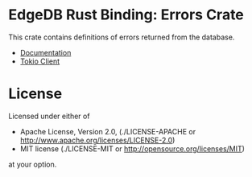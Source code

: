 EdgeDB Rust Binding: Errors Crate
=================================

This crate contains definitions of errors returned from the database.

* [Documentation](https://docs.rs/edgedb-errors)
* [Tokio Client](https://docs.rs/edgedb-tokio)

License
=======


Licensed under either of

* Apache License, Version 2.0,
  (./LICENSE-APACHE or http://www.apache.org/licenses/LICENSE-2.0)
* MIT license (./LICENSE-MIT or http://opensource.org/licenses/MIT)

at your option.
